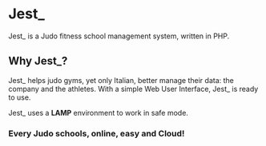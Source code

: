 # Jest_
Jest_ is a Judo fitness school management system, written in PHP.

## Why Jest_?
Jest_ helps judo gyms, yet only Italian, better manage their data: the company and the athletes. 
With a simple Web User Interface, Jest_ is ready to use.

Jest_ uses a **LAMP** environment to work in safe mode.

### Every Judo schools, online, easy and Cloud!

